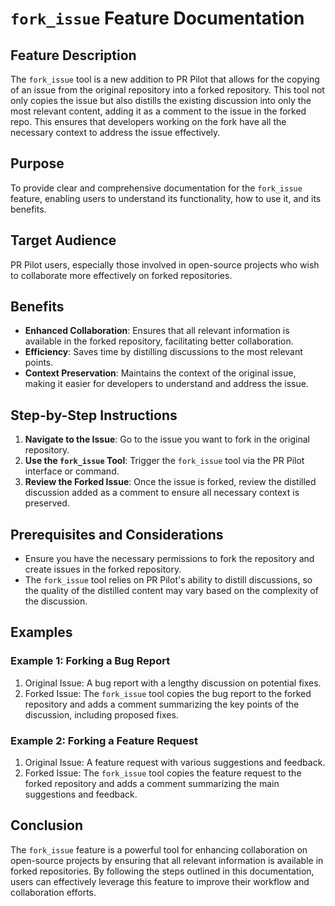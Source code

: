 # `fork_issue` Feature Documentation

## Feature Description

The `fork_issue` tool is a new addition to PR Pilot that allows for the copying of an issue from the original repository into a forked repository. This tool not only copies the issue but also distills the existing discussion into only the most relevant content, adding it as a comment to the issue in the forked repo. This ensures that developers working on the fork have all the necessary context to address the issue effectively.

## Purpose

To provide clear and comprehensive documentation for the `fork_issue` feature, enabling users to understand its functionality, how to use it, and its benefits.

## Target Audience

PR Pilot users, especially those involved in open-source projects who wish to collaborate more effectively on forked repositories.

## Benefits

- **Enhanced Collaboration**: Ensures that all relevant information is available in the forked repository, facilitating better collaboration.
- **Efficiency**: Saves time by distilling discussions to the most relevant points.
- **Context Preservation**: Maintains the context of the original issue, making it easier for developers to understand and address the issue.

## Step-by-Step Instructions

1. **Navigate to the Issue**: Go to the issue you want to fork in the original repository.
2. **Use the `fork_issue` Tool**: Trigger the `fork_issue` tool via the PR Pilot interface or command.
3. **Review the Forked Issue**: Once the issue is forked, review the distilled discussion added as a comment to ensure all necessary context is preserved.

## Prerequisites and Considerations

- Ensure you have the necessary permissions to fork the repository and create issues in the forked repository.
- The `fork_issue` tool relies on PR Pilot's ability to distill discussions, so the quality of the distilled content may vary based on the complexity of the discussion.

## Examples

### Example 1: Forking a Bug Report

1. Original Issue: A bug report with a lengthy discussion on potential fixes.
2. Forked Issue: The `fork_issue` tool copies the bug report to the forked repository and adds a comment summarizing the key points of the discussion, including proposed fixes.

### Example 2: Forking a Feature Request

1. Original Issue: A feature request with various suggestions and feedback.
2. Forked Issue: The `fork_issue` tool copies the feature request to the forked repository and adds a comment summarizing the main suggestions and feedback.

## Conclusion

The `fork_issue` feature is a powerful tool for enhancing collaboration on open-source projects by ensuring that all relevant information is available in forked repositories. By following the steps outlined in this documentation, users can effectively leverage this feature to improve their workflow and collaboration efforts.